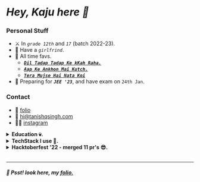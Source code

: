 # _**Hey, Kaju here 🦑**_

### **Personal Stuff**
- ⚔️ In _`grade 12th`_ and _`17`_ (batch 2022-23).
- 🦋 Have a _`girlfrind`_.
- 🥺 All time favs.
    - [_**`Dil Tadap Tadap Ke kKah Raha.`**_](https://open.spotify.com/track/2kVKDFmDFuKNR4tuDgZqWM?si=c73ba0545cea4e5b)
    - [_**`Aap Ke Ankhon Mai Kutch.`**_](https://open.spotify.com/track/2hWUcbgPqVsvsgHMWEvSUe?si=45c9eb4c6f074338)
    - [_**`Tera Mujse Hai Nata Koi`**_](https://open.spotify.com/track/3Jj02N4CsUY8YAn2d03M4K?si=4be4be82aa9d42f3)
- 🙂 Preparing for _**`JEE '23`**_, and have exam on `24th Jan`.

### **Contact**
- 🥽 [folio](https://www.tanishqsingh.com)
- 📨 [hi@tanishqsingh.com](mailto:hi@tanishqsingh.com)
- 🏋🏽 [instagram](https://www.instagram.com/tanishq_singh_2301)


<details>
<summary><b>Education 💀.</b></summary>
<b><small>Still in school brother, what did you expect ☠️.</small></b>

</br>

|Year|Age|School Name|Type|CGPA|
|----|---|------|----|----|
|2020-21|14|Mount Litera Zee School|Secondary Education|_**`8.9/10`**_|
|2021-present|17|Vision International Public School|Higher Education|_**`9.1/10`**_ (in 11th)|

</br>

</details>


<details>
<summary><b>TechStack I use 🙂.</b></summary>
<b><small>Pretty much all the tech depends on what I've to make.</small></b>

</br>

#### _**Languages**_
- **`Typescript`, `Python`, `SQL`, `bash-script`, `cpp`, `solidity`, `gs`.**
- **`Tailwindcss`, `css`.**

#### _**Frontend**_
- **`Reactjs`, `Nextjs`, `Fresh`.**

#### _**Backend**_
- **`Deno`, `Lambda`, `API-Gateway`, `EC2`, `Google-DNS`, `Cloudflare`.**

#### _**Databases**_
- **`DynamoDB`, `MongoDB`, `Firebase`, `SupaBase`.**
- **`SQL` have a seperate space in my heart.**

#### _**Hosting Providers**_
- **`Vercel`, `Deno-Deploy`, `AWS`.**

#### _**Others**_
- **`Nginx`, `CI/CD`, `openssl`, `Docker`, `Elastic-Ip`, `Linux`.**

</br>

</details>

<details>
<summary><b>Hacktoberfest '22 - merged 11 pr's 😎.</b></summary>

|No.|Open-Source|link|
|-|-|-|
|1|`codecademy/docs`|[PR1](https://github.com/Codecademy/docs/pull/1181), [PR2](https://github.com/Codecademy/docs/pull/1043)|
|2|`codinasion/program`|[PR1](https://github.com/codinasion/program/pull/4727), [PR2](https://github.com/codinasion/program/pull/4724), [PR3](https://github.com/codinasion/program/pull/4723), [PR4](https://github.com/codinasion/program/pull/4719), [PR5](https://github.com/codinasion/program/pull/2166), [PR6](https://github.com/codinasion/program/pull/2164), [PR7](https://github.com/codinasion/program/pull/1979), [PR8](https://github.com/codinasion/program/pull/1978), [PR9](https://github.com/codinasion/program/pull/1975),|

</details>

<br/>

---
##### 🤫 Psst! look here, my [folio.](https://www.tanishqsingh.com/)